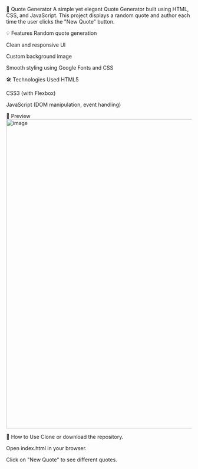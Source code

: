 🎯 Quote Generator
A simple yet elegant Quote Generator built using HTML, CSS, and JavaScript. This project displays a random quote and author each time the user clicks the "New Quote" button.

💡 Features
Random quote generation

Clean and responsive UI

Custom background image

Smooth styling using Google Fonts and CSS

🛠️ Technologies Used
HTML5

CSS3 (with Flexbox)

JavaScript (DOM manipulation, event handling)

📸 Preview
<img width="1533" height="839" alt="image" src="https://github.com/user-attachments/assets/399e4a50-6d2b-43f6-8788-70046b1fa28c" />


🚀 How to Use
Clone or download the repository.

Open index.html in your browser.

Click on "New Quote" to see different quotes.

